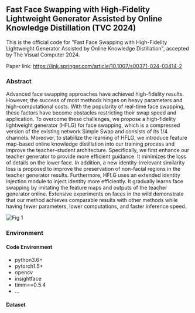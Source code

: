 ## Fast Face Swapping with High-Fidelity Lightweight Generator Assisted by Online Knowledge Distillation (TVC 2024)

This is the official code for "Fast Face Swapping with High-Fidelity Lightweight Generator Assisted by Online Knowledge Distillation", accepted by The Visual Computer 2024.

Paper link: https://link.springer.com/article/10.1007/s00371-024-03414-2

### Abstract
Advanced face swapping approaches have achieved high-fidelity results. However, the success of most methods hinges on heavy parameters and high-computational costs. With the popularity of real-time face swapping, these factors have become obstacles restricting their swap speed and application. To overcome these challenges, we propose a high-fidelity lightweight generator (HFLG) for face swapping, which is a compressed version of the existing network Simple Swap and consists of its 1/4 channels. Moreover, to stabilize the learning of HFLG, we introduce feature map-based online knowledge distillation into our training process and improve the teacher–student architecture. Specifically, we first enhance our teacher generator to provide more efficient guidance. It minimizes the loss of details on the lower face. In addition, a new identity-irrelevant similarity loss is proposed to improve the preservation of non-facial regions in the teacher generator results. Furthermore, HFLG uses an extended identity injection module to inject identity more efficiently. It gradually learns face swapping by imitating the feature maps and outputs of the teacher generator online. Extensive experiments on faces in the wild demonstrate that our method achieves comparable results with other methods while having fewer parameters, lower computations, and faster inference speed.

![Fig 1](https://github.com/EifelTing/HFLFS/blob/main/Fig%201.svg)

### Environment

#### Code Environment

- python3.6+
- pytorch1.5+
- opencv
- insightface
- timm==0.5.4
- ...

#### Dataset

